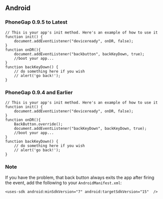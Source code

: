 ## Android
 
### PhoneGap 0.9.5 to Latest
 
    // This is your app's init method. Here's an example of how to use it
    function init() {
        document.addEventListener("deviceready", onDR, false);
    } 
    function onDR(){
        document.addEventListener("backbutton", backKeyDown, true);
        //boot your app...
    }
    function backKeyDown() { 
        // do something here if you wish
        // alert('go back!');
    }

### PhoneGap 0.9.4 and Earlier

    // This is your app's init method. Here's an example of how to use it
    function init() {
        document.addEventListener("deviceready", onDR, false);
    }
    function onDR(){
        BackButton.override(); 
        document.addEventListener("backKeyDown", backKeyDown, true);
        //boot your app...
    }
    function backKeyDown() { 
        // do something here if you wish
        // alert('go back!');
    }
 
### Note

If you have the problem, that back button always exits the app after firing the event, add the following to your `AndroidManifest.xml`:

    <uses-sdk android:minSdkVersion="7" android:targetSdkVersion="15"  />